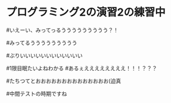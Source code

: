  # プログラミング2の演習2の練習中

 #いえーい、みってっるううううううううう？！

 #みってるううううううううう

 #ぶりいいいいいいいいいいいい

 #1限目眠たいよねわかる
 #あるぇええええええええ！！！？？？

 #たちつてとおおおおおおおおおおおおおお(迫真

 #中間テストの時期ですね